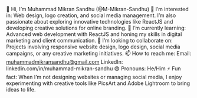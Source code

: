 👋 Hi, I’m Muhammad Mikran Sandhu (@M-Mikran-Sandhu)
👀 I’m interested in: Web design, logo creation, and social media management. I’m also passionate about exploring innovative technologies like ReactJS and developing creative solutions for online branding.
🌱 I’m currently learning: Advanced web development with ReactJS and honing my skills in digital marketing and client communication.
💞️ I’m looking to collaborate on: Projects involving responsive website design, logo design, social media campaigns, or any creative marketing initiatives.
📫 How to reach me:
Email: muhammadmikransandhu@gmail.com
LinkedIn: linkedin.com/in/muhammad-mikran-sandhu
😄 Pronouns: He/Him
⚡ Fun fact: When I’m not designing websites or managing social media, I enjoy experimenting with creative tools like PicsArt and Adobe Lightroom to bring ideas to life.
